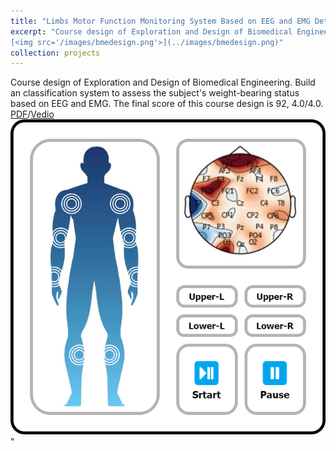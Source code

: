 ```yaml
---
title: "Limbs Motor Function Monitoring System Based on EEG and EMG Detection and Analysis"
excerpt: "Course design of Exploration and Design of Biomedical Engineering. Build an classification system to assess the subject's weight-bearing status based on EEG and EMG. The final score of this course design is 92, 4.0/4.0.<br>[PDF](../files/Poster_bmedesign.pdf)/[Vedio](https://www.bilibili.com/video/BV1MS4y1H7Uc/)  
[<img src='/images/bmedesign.png'>](../images/bmedesign.png)"
collection: projects
---
```


Course design of Exploration and Design of Biomedical Engineering. Build an classification system to assess the subject's weight-bearing status based on EEG and EMG. The final score of this course design is 92, 4.0/4.0.<br>[PDF](../files/Poster_bmedesign.pdf)/[Vedio](https://www.bilibili.com/video/BV1MS4y1H7Uc/)<br>[<img src='/images/bmedesign.png'>](../images/bmedesign.png)"
